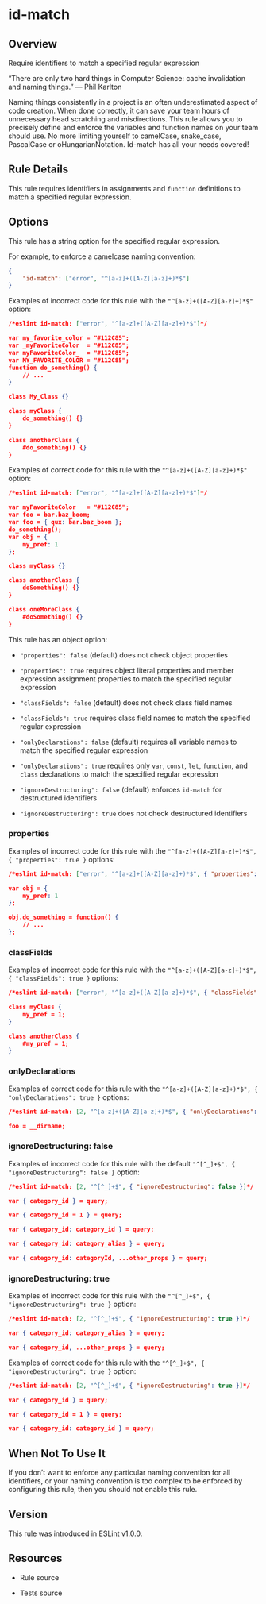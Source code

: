 

# id-match
## Overview

Require identifiers to match a specified regular expression

“There are only two hard things in Computer Science: cache invalidation and naming things.” — Phil Karlton

Naming things consistently in a project is an often underestimated aspect of code creation.
When done correctly, it can save your team hours of unnecessary head scratching and misdirections.
This rule allows you to precisely define and enforce the variables and function names on your team should use.
No more limiting yourself to camelCase, snake_case, PascalCase or oHungarianNotation. Id-match has all your needs covered!

## Rule Details

This rule requires identifiers in assignments and `function` definitions to match a specified regular expression.

## Options

This rule has a string option for the specified regular expression.

For example, to enforce a camelcase naming convention:


```json
{
    "id-match": ["error", "^[a-z]+([A-Z][a-z]+)*$"]
}
```

Examples of incorrect code for this rule with the `"^[a-z]+([A-Z][a-z]+)*$"` option:


```json
/*eslint id-match: ["error", "^[a-z]+([A-Z][a-z]+)*$"]*/

var my_favorite_color = "#112C85";
var _myFavoriteColor  = "#112C85";
var myFavoriteColor_  = "#112C85";
var MY_FAVORITE_COLOR = "#112C85";
function do_something() {
    // ...
}

class My_Class {}

class myClass {
    do_something() {}
}

class anotherClass {
    #do_something() {}
}
```

Examples of correct code for this rule with the `"^[a-z]+([A-Z][a-z]+)*$"` option:


```json
/*eslint id-match: ["error", "^[a-z]+([A-Z][a-z]+)*$"]*/

var myFavoriteColor   = "#112C85";
var foo = bar.baz_boom;
var foo = { qux: bar.baz_boom };
do_something();
var obj = {
    my_pref: 1
};

class myClass {}

class anotherClass {
    doSomething() {}
}

class oneMoreClass {
    #doSomething() {}
}
```

This rule has an object option:


- `"properties": false` (default) does not check object properties

- `"properties": true` requires object literal properties and member expression assignment properties to match the specified regular expression

- `"classFields": false` (default) does not check class field names

- `"classFields": true` requires class field names to match the specified regular expression

- `"onlyDeclarations": false` (default) requires all variable names to match the specified regular expression

- `"onlyDeclarations": true` requires only `var`, `const`, `let`, `function`, and `class` declarations to match the specified regular expression

- `"ignoreDestructuring": false` (default) enforces `id-match` for destructured identifiers

- `"ignoreDestructuring": true` does not check destructured identifiers

### properties

Examples of incorrect code for this rule with the `"^[a-z]+([A-Z][a-z]+)*$", { "properties": true }` options:


```json
/*eslint id-match: ["error", "^[a-z]+([A-Z][a-z]+)*$", { "properties": true }]*/

var obj = {
    my_pref: 1
};

obj.do_something = function() {
    // ...
};
```

### classFields

Examples of incorrect code for this rule with the `"^[a-z]+([A-Z][a-z]+)*$", { "classFields": true }` options:


```json
/*eslint id-match: ["error", "^[a-z]+([A-Z][a-z]+)*$", { "classFields": true }]*/

class myClass {
    my_pref = 1;
}

class anotherClass {
    #my_pref = 1;
}
```

### onlyDeclarations

Examples of correct code for this rule with the `"^[a-z]+([A-Z][a-z]+)*$", { "onlyDeclarations": true }` options:


```json
/*eslint id-match: [2, "^[a-z]+([A-Z][a-z]+)*$", { "onlyDeclarations": true }]*/

foo = __dirname;
```

### ignoreDestructuring: false

Examples of incorrect code for this rule with the default `"^[^_]+$", { "ignoreDestructuring": false }` option:


```json
/*eslint id-match: [2, "^[^_]+$", { "ignoreDestructuring": false }]*/

var { category_id } = query;

var { category_id = 1 } = query;

var { category_id: category_id } = query;

var { category_id: category_alias } = query;

var { category_id: categoryId, ...other_props } = query;
```

### ignoreDestructuring: true

Examples of incorrect code for this rule with the `"^[^_]+$", { "ignoreDestructuring": true }` option:


```json
/*eslint id-match: [2, "^[^_]+$", { "ignoreDestructuring": true }]*/

var { category_id: category_alias } = query;

var { category_id, ...other_props } = query;
```

Examples of correct code for this rule with the `"^[^_]+$", { "ignoreDestructuring": true }` option:


```json
/*eslint id-match: [2, "^[^_]+$", { "ignoreDestructuring": true }]*/

var { category_id } = query;

var { category_id = 1 } = query;

var { category_id: category_id } = query;
```

## When Not To Use It

If you don’t want to enforce any particular naming convention for all identifiers, or your naming convention is too complex to be enforced by configuring this rule, then you should not enable this rule.

## Version

This rule was introduced in ESLint v1.0.0.

## Resources


- Rule source 

- Tests source 

